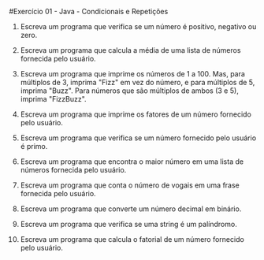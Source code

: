 #Exercício 01 - Java - Condicionais e Repetições

1. Escreva um programa que verifica se um número é positivo, negativo ou zero.

2. Escreva um programa que calcula a média de uma lista de números fornecida pelo usuário.

3. Escreva um programa que imprime os números de 1 a 100. Mas, para múltiplos de 3, imprima "Fizz" em vez do número, e para múltiplos de 5, imprima "Buzz". Para números que são múltiplos de ambos (3 e 5), imprima "FizzBuzz".

4. Escreva um programa que imprime os fatores de um número fornecido pelo usuário.

5. Escreva um programa que verifica se um número fornecido pelo usuário é primo.

6. Escreva um programa que encontra o maior número em uma lista de números fornecida pelo usuário.

7. Escreva um programa que conta o número de vogais em uma frase fornecida pelo usuário.

8. Escreva um programa que converte um número decimal em binário.

9. Escreva um programa que verifica se uma string é um palíndromo.

10. Escreva um programa que calcula o fatorial de um número fornecido pelo usuário.
